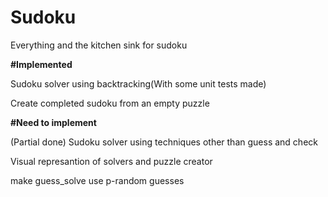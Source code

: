 # Sudoku
Everything and the kitchen sink for sudoku


**#Implemented**

Sudoku solver using backtracking(With some unit tests made)

Create completed sudoku from an empty puzzle


**#Need to implement**

(Partial done) Sudoku solver using techniques other than guess and check

Visual represantion of solvers and puzzle creator

make guess_solve use p-random guesses
